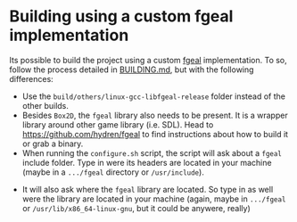 # Building using a custom fgeal implementation

Its possible to build the project using a custom [fgeal](https://github.com/hydren/fgeal) implementation. To so, follow the process detailed in [BUILDING.md](https://github.com/hydren/terrarium/blob/master/BUILDING.md), but with the following differences:

- Use the `build/others/linux-gcc-libfgeal-release` folder instead of the other builds.
- Besides `Box2D`, the `fgeal` library also needs to be present. It is a wrapper library around other game library (i.e. SDL). Head to https://github.com/hydren/fgeal to find instructions about how to build it or grab a binary.
- When running the `configure.sh` script, the script will ask about a `fgeal` include folder. Type in were its headers are located in your machine (maybe in a `.../fgeal` directory or `/usr/include`).
* It will also ask where the `fgeal` library are located. So type in as well were the library are located in your machine (again, maybe in `.../fgeal` or `/usr/lib/x86_64-linux-gnu`, but it could be anywere, really)

